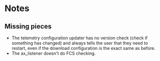 # Notes

## Missing pieces

* The telemetry configuration updater has no version check (check if something has changed) and
always tells the user that they need to restart, even if the download configuration is the exact
same as before.
* The ax_listener doesn't do FCS checking.
